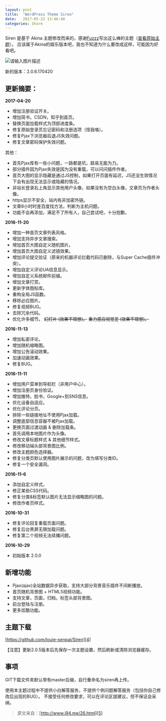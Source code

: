 ```yaml
---
layout: post
title:  "WordPress Theme Siren"
date:   2017-05-22 13:46:40
categories: Share
---
```

Siren 是基于 Akina 主题修改而来的，感谢[Fuzzz][1]写出这么棒的主题（[查看原始主题][2]）。
应该属于Akina的娱乐版本吧，我也不知道为什么要改成这样，可能因为好看吧。

![请输入图片描述][3]

新的版本：2.0.6.170420

更新摘要：
-----

**2017-04-20**

 - 增加注册验证开关。
 - 增加简书，CSDN，知乎到首页。
 - 替换页面加载样式为顶部进度条。
 - 修复原始登录页忘记密码和注册选项（怪我咯）。
 - 修复Pjax下浏览器后退JS失效问题。
 - 修复文章密码保护失效问题。

其他：
 - 首先Pjax库有一些小问题，一路都是坑，路易无能为力。
 - 部分插件因为Pjax失效是因为没有重载，可以问问插件作者。
 - 首页大图的显示隐藏是通过JS控制，如果打开页面有延迟，JS还没生效情况下会有出现无法显示或隐藏的情况。
 - 非站长登录右上角显示其他用户头像，如果没有为空白头像，文章页为作者头像。
 - https显示不安全，站内有非加密外链。
 - 文章8小时时差百度找方法，判断为主机问题。
 - 功能不会再添加，满足不了所有人，自己尝试吧，十分抱歉。

**2016-11-20**

 - 增加一种首页文章列表风格。
 - 增加支持异步文章搜索。
 - 增加首页大图自定义随机图片。
 - 增加首页大图自定义滤镜效果。
 - 增加评论提交验证（原来的机器评论拦截代码已删除，与Super Cache插件冲突）。
 - 增加自定义评论UA信息显示。
 - 增加自定义系统邮件前缀。
 - 增加文章打赏。
 - 更新字体图标库。
 - 重构全局JS函数。
 - 移除必应图片。
 - 修复视频BUG。
 - 去除冗余代码。
 - 优化许多细节。
<del>幻灯片 (效果不理想)。</del>
<del>重力感应视觉差 (效果不理想)。</del>

**2016-11-13**

 - 增加私密评论。
 - 增加随机缩略图。
 - 增加公告滚动效果。
 - 加速动画效果。
 - 修复BUG。

**2016-11-11**

 - 增加用户菜单到导航栏（非用户中心）。
 - 增加注册页身份验证。
 - 增加推特，脸书，Google+到SNS信息。
 - 优化设备自适应。
 - 优化评论分页。
 - 排除一些链接地址不使用Pjax加载。
 - 调整底部信息容器不被Pjax加载。
 - 更换页面过渡动画 & 删除加载条。
 - 首先调用本地图片作为头像。
 - 修改文章标题样式 & 其他细节样式。
 - 修改移动端头部背景图比例。
 - 修改主题颜色选择器。
 - 修复分类页默认使用图片展示的问题，改为填写分类ID。
 - 修复一个安全漏洞。

**2016-11-6**

 - 添加自定义样式。
 - 修正某些CSS代码。
 - 修复分类&标签默认图片无法显示缩略图的问题。
 - 修改作者页样式。

**2016-10-31**

 - 修复评论回复重载页面问题。
 - 修复后台黑屏无限加载问题。
 - 修复第二个视频无法续播问题。

**2016-10-29**

 - 初始版本 2.0.0

新增功能
----

 - Pjax(ajax)全站数据异步获取，支持大部分背景音乐插件不间断播放。
 - 首页随机背景图 + HTML5视频功能。
 - 支持文章，页面，归档，标签头部背景图。
 - 前台登陆与注册。
 - 更多炫酷功能。

主题下载
----

[https://github.com/louie-senpai/Siren][4]

【注意】更新2.0.5版本后先保存一次主题设置，然后刷新或清除浏览器缓存。

事项
--

GIT下载文件夹默认带有master后缀，自行重命名为siren再上传。

使用本主题过程中不提供小白解答服务，不提供个例问题解答服务（包括你自己修改后出现的BUG）。
不接受任何修改要求，可以在评论区提建议，但不保证会采纳。

> 原文来自：[http://www.i94.me/26.html][5]


  [1]: http://www.akina.pw/
  [2]: http://www.akina.pw/themeakina
  [3]: http://imglf.nosdn.127.net/img/cEczVHlUNlVvWHlJK1BZd1BPL3YyWUgxeWMxbVlpZ3dSL2QwZDRQQVYxUVhmMFFNV3dhWlFnPT0.png?imageView&thumbnail=2560y1600&type=jpg&quality=96&stripmeta=0&type=jpg%7Cwatermark&type=2&text=wqkgbG1lb28uY29tIC8gaW1nLWxtZW9vLmxvZnRlci5jb20=&font=bXN5aA==&gravity=southwest&dissolve=30&fontsize=680&dx=32&dy=36&stripmeta=0
  [4]: https://github.com/louie-senpai/Siren
  [5]: http://www.i94.me/26.html